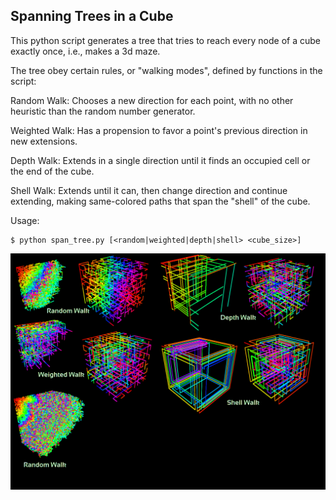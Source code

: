 Spanning Trees in a Cube
------

This python script generates a tree that tries to reach
every node of a cube exactly once, i.e., makes a 3d maze.

The tree obey certain rules, or "walking modes", defined
by functions in the script:

Random Walk: Chooses a new direction for each point,
with no other heuristic than the random number generator.

Weighted Walk: Has a propension to favor a point's previous
direction in new extensions.

Depth Walk: Extends in a single direction until it finds
an occupied cell or the end of the cube.

Shell Walk: Extends until it can, then change direction and 
continue extending, making same-colored paths that span the
"shell" of the cube.

Usage:

    $ python span_tree.py [<random|weighted|depth|shell> <cube_size>]

![walks](https://github.com/phrb/3d-spanning-tree/raw/master/Walks.png)
